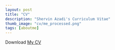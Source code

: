 ```yaml
---
layout: post
title: "CV"
description: "Shervin Azadi's Curriculum Vitae"
thumb_image: "cv/me_processed.png"
tags: [aboutme]
---
```


Download <a href="{% asset 'docs/CV.pdf' @path %}" target="_blank">My CV</a>
